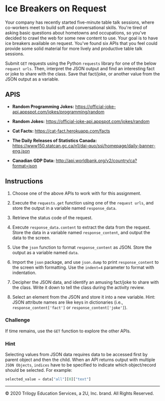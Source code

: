 # Ice Breakers on Request

Your company has recently started five-minute table talk sessions, where co-workers meet to build soft and conversational skills. You're tired of asking basic questions about hometowns and occupations, so you've decided to crawl the web for some new content to use. Your goal is to have ice breakers available on request. You've found six APIs that you feel could provide some solid material for more lively and productive table talk sessions.

Submit `GET` requests using the Python `requests` library for one of the below `request urls`. Then, interpret the JSON output and find an interesting fact or joke to share with the class. Save that fact/joke, or another value from the JSON output as a variable.

## APIS

* **Random Programming Jokes:** <https://official-joke-api.appspot.com/jokes/programming/random>

* **Random Jokes:** <https://official-joke-api.appspot.com/jokes/random>

* **Cat Facts:** https://cat-fact.herokuapp.com/facts

* **The Daily Releases of Statistics Canada:** <https://www150.statcan.gc.ca/n1/dai-quo/ssi/homepage/daily-banner-eng.json>

* **Canadian GDP Data:** <http://api.worldbank.org/v2/country/ca?format=json>

## Instructions

1. Choose one of the above APIs to work with for this assignment.

2. Execute the `requests.get` function using one of the `request urls`, and store the output in a variable named `response_data`.

3. Retrieve the status code of the request.

4. Execute `response_data.content` to extract the data from the request. Store the data in a variable named `response_content`, and output the data to the screen.

5. Use the `json` function to format `response_content` as JSON. Store the output as a variable named `data`.

6. Import the `json` package, and use `json.dump` to print `response_content` to the screen with formatting. Use the `indent=4` parameter to format with indentation.

7. Decipher the JSON data, and identify an amusing fact/joke to share with the class. Write it down to tell the class during the activity review.

8. Select an element from the JSON and store it into a new variable. Hint: JSON attribute names are like keys in dictionaries (i.e., `response_content['fact']` or `response_content['joke']`).

### Challenge

If time remains, use the `GET` function to explore the other APIs.

### Hint

Selecting values from JSON data requires data to be accessed first by parent object and then the child. When an API returns output with multiple `JSON Objects`, `indices` have to be specified to indicate which object/record should be selected. For example:

```python
selected_value = data["all"][0]["text"]
```

---

© 2020 Trilogy Education Services, a 2U, Inc. brand. All Rights Reserved.
